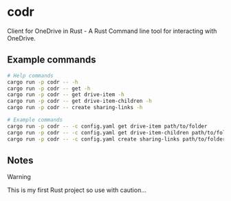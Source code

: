 # codr
Client for OneDrive in Rust - A Rust Command line tool for interacting with OneDrive.

## Example commands

```sh
# Help commands
cargo run -p codr -- -h
cargo run -p codr -- get -h
cargo run -p codr -- get drive-item -h
cargo run -p codr -- get drive-item-children -h
cargo run -p codr -- create sharing-links -h

# Example commands
cargo run -p codr -- -c config.yaml get drive-item path/to/folder
cargo run -p codr -- -c config.yaml get drive-item-children path/to/folder
cargo run -p codr -- -c config.yaml create sharing-links path/to/folder/file embed
```

## Notes
> [!WARNING]
> This is my first Rust project so use with caution...
